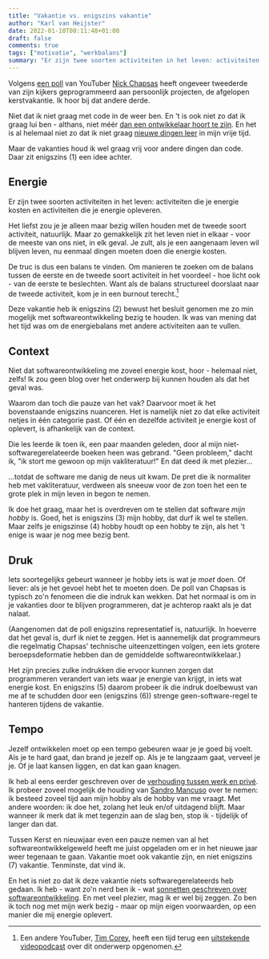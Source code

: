 ```yaml
---
title: "Vakantie vs. enigszins vakantie"
author: "Karl van Heijster"
date: 2022-01-10T08:11:48+01:00
draft: false
comments: true
tags: ["motivatie", "werkbalans"]
summary: "Er zijn twee soorten activiteiten in het leven: activiteiten die je energie kosten en activiteiten die je energie opleveren. De truc is een balans te vinden. Om manieren te zoeken om de balans tussen de eerste en de tweede soort activiteit in het voordeel - hoe licht ook - van de eerste te beslechten. Deze vakantie heb ik enigszins bewust het besluit genomen me zo min mogelijk met softwareontwikkeling bezig te houden. Ik was van mening dat het tijd was om de energiebalans met andere activiteiten aan te vullen."
---
```


Volgens [een poll](https://www.youtube.com/post/UgkxPNJqUc-scwm4TJB_ZCKjsF6-xyXvQx13) van YouTuber [Nick Chapsas](https://www.youtube.com/channel/UCrkPsvLGln62OMZRO6K-llg) heeft ongeveer tweederde van zijn kijkers geprogrammeerd aan persoonlijk projecten, de afgelopen kerstvakantie. Ik hoor bij dat andere derde.


Niet dat ik niet graag met code in de weer ben. En 't is ook niet zo dat ik graag lui ben - althans, niet méér [dan een ontwikkelaar hoort te zijn](https://exceptionnotfound.net/be-the-laziest-programmer-you-can-be). En het is al helemaal niet zo dat ik niet graag [nieuwe dingen leer](/blog/21/05/lees-elke-dag-een-kwartier-over-je-vak/) in mijn vrije tijd. 


Maar de vakanties houd ik wel graag vrij voor andere dingen dan code. Daar zit enigszins (1) een idee achter.


## Energie


Er zijn twee soorten activiteiten in het leven: activiteiten die je energie kosten en activiteiten die je energie opleveren. 


Het liefst zou je je alleen maar bezig willen houden met de tweede soort activiteit, natuurlijk. Maar zo gemakkelijk zit het leven niet in elkaar - voor de meeste van ons niet, in elk geval. Je zult, als je een aangenaam leven wil blijven leven, nu eenmaal dingen moeten doen die energie kosten.


De truc is dus een balans te vinden. Om manieren te zoeken om de balans tussen de eerste en de tweede soort activiteit in het voordeel - hoe licht ook - van de eerste te beslechten. Want als de balans structureel doorslaat naar de tweede activiteit, kom je in een burnout terecht.[^1]


Deze vakantie heb ik enigszins (2) bewust het besluit genomen me zo min mogelijk met softwareontwikkeling bezig te houden. Ik was van mening dat het tijd was om de energiebalans met andere activiteiten aan te vullen.


## Context


Niet dat softwareontwikkeling me zoveel energie kost, hoor - helemaal niet, zelfs! Ik zou geen blog over het onderwerp bij kunnen houden als dat het geval was.


Waarom dan toch die pauze van het vak? Daarvoor moet ik het bovenstaande enigszins nuanceren. Het is namelijk niet zo dat elke activiteit netjes in één categorie past. Of één en dezelfde activiteit je energie kost of oplevert, is afhankelijk van de context.


Die les leerde ik toen ik, een paar maanden geleden, door al mijn niet-softwaregerelateerde boeken heen was gebrand. "Geen probleem," dacht ik, "ik stort me gewoon op mijn vakliteratuur!" En dat deed ik met plezier...


...totdat de software me danig de neus uit kwam. De pret die ik normaliter heb met vakliteratuur, verdween als sneeuw voor de zon toen het een te grote plek in mijn leven in begon te nemen.


Ik doe het graag, maar het is overdreven om te stellen dat software *mijn hobby* is. Goed, het is enigszins (3) mijn hobby, dat durf ik wel te stellen. Maar zelfs je enigszinse (4) hobby houdt op een hobby te zijn, als het 't enige is waar je nog mee bezig bent. 


## Druk


Iets soortegelijks gebeurt wanneer je hobby iets is wat je *moet* doen. Of liever: als je het gevoel hebt het te moeten doen. De poll van Chapsas is typisch zo'n fenomeen die die indruk kan wekken. Dat het normaal is om in je vakanties door te blijven programmeren, dat je achterop raakt als je dat nalaat.


(Aangenomen dat de poll enigszins representatief is, natuurlijk. In hoeverre dat het geval is, durf ik niet te zeggen. Het is aannemelijk dat programmeurs die regelmatig Chapsas' technische uiteenzettingen volgen, een iets grotere beroepsdeformatie hebben dan de gemiddelde softwareontwikkelaar.)


Het zijn precies zulke indrukken die ervoor kunnen zorgen dat programmeren verandert van iets waar je energie van krijgt, in iets wat energie kost. En enigszins (5) daarom probeer ik die indruk doelbewust van me af te schudden door een (enigszins (6)) strenge geen-software-regel te hanteren tijdens de vakantie.


## Tempo


Jezelf ontwikkelen moet op een tempo gebeuren waar je je goed bij voelt. Als je te hard gaat, dan brand je jezelf op. Als je te langzaam gaat, verveel je je. Of je laat kansen liggen, en dat kan gaan knagen.


Ik heb al eens eerder geschreven over de [verhouding tussen werk en privé](/blog/21/08/werk-en-prive/). Ik probeer zoveel mogelijk de houding van [Sandro Mancuso](https://twitter.com/sandromancuso) over te nemen: ik besteed zoveel tijd aan mijn hobby als de hobby van me vraagt. Met andere woorden: ik doe het, zolang het leuk en/of uitdagend blijft. Maar wanneer ik merk dat ik met tegenzin aan de slag ben, stop ik - tijdelijk of langer dan dat.


Tussen Kerst en nieuwjaar even een pauze nemen van al het softwareontwikkelgeweld heeft me juist opgeladen om er in het nieuwe jaar weer tegenaan te gaan. Vakantie moet ook vakantie zijn, en niet enigszins (7) vakantie. Tenminste, dat vind ik. 


En het is niet zo dat ik deze vakantie niets softwaregerelateerds heb gedaan. Ik heb - want zo'n nerd ben ik - wat [sonnetten geschreven over softwareontwikkeling](/blog/22/01/twee-sonnetten-over-software-ontwikkelen/). En met veel plezier, mag ik er wel bij zeggen. Zo ben ik toch nog met mijn werk bezig - maar op mijn eigen voorwaarden, op een manier die mij energie oplevert.


[^1]: Een andere YouTuber, [Tim Corey](https://www.youtube.com/channel/UC-ptWR16ITQyYOglXyQmpzw), heeft een tijd terug een [uitstekende videopodcast](https://www.youtube.com/watch?v=WkQ_3Gi6Xmc) over dit onderwerp opgenomen.
